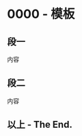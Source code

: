 [^_^]:这是一段注释。

[^_^]:前一段时间我一直用纯html写文章，但是html太难用了我才发现，不只是主页，所有的网页都能用README.md作为一个index，所以我就把所有的文章用Markdown再写一次，前端füçk-yöü!

[^_^]:如果您想查看在此之前的博文的旧的index，我告诉你，没门！
[主页](https://ganggangxiao.github.io/)
[文章](https://ganggangxiao.github.io/list/)
[关于](https://ganggangxiao.github.io/about/)
[GitHub](https://github.com/ganggangxiao/)
[我的托管地址](https://github.com/ganggangxiao/ganggangxiao.github.io/)
[评论](https://github.com/ganggangxiao/ganggangxiao.github.io/issues)  
创建时间 2022 04 07 | 修改时间 2022 04 07

# **0000 - 模板**

## 段一

内容

## 段二

内容

## **以上 - The End.**